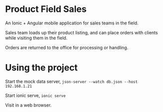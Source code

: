 # Product Field Sales
An Ionic + Angular mobile application for sales teams in the field.

Sales team loads up their product listing, and can place orders with clients while visiting them in the field.

Orders are returned to the office for processing or handling.

# Using the project
Start the mock data server, 
    `json-server --watch db.json --host 192.168.1.21`
    
Start ionic serve,
    `ionic serve`
    
Visit in a web browser.
